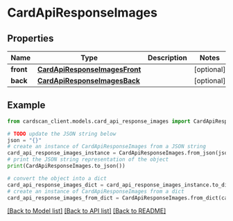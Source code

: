 # CardApiResponseImages


## Properties

Name | Type | Description | Notes
------------ | ------------- | ------------- | -------------
**front** | [**CardApiResponseImagesFront**](CardApiResponseImagesFront.md) |  | [optional] 
**back** | [**CardApiResponseImagesBack**](CardApiResponseImagesBack.md) |  | [optional] 

## Example

```python
from cardscan_client.models.card_api_response_images import CardApiResponseImages

# TODO update the JSON string below
json = "{}"
# create an instance of CardApiResponseImages from a JSON string
card_api_response_images_instance = CardApiResponseImages.from_json(json)
# print the JSON string representation of the object
print(CardApiResponseImages.to_json())

# convert the object into a dict
card_api_response_images_dict = card_api_response_images_instance.to_dict()
# create an instance of CardApiResponseImages from a dict
card_api_response_images_from_dict = CardApiResponseImages.from_dict(card_api_response_images_dict)
```
[[Back to Model list]](../README.md#documentation-for-models) [[Back to API list]](../README.md#documentation-for-api-endpoints) [[Back to README]](../README.md)


